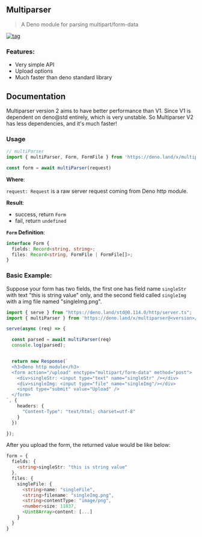 ## Multiparser

> A Deno module for parsing multipart/form-data

[![tag](https://img.shields.io/badge/Deno%20-std%400.114.0-333?&logo=Deno)](https://deno.land/std@0.114.0)


### Features:

- Very simple API
- Upload options
- Much faster than deno standard library

## Documentation

Multiparser version 2 aims to have better performance than V1. Since V1 is dependent on deno@std entirely, which is very unstable. So Multiparser V2 has less dependencies, and it's much faster!

### Usage
```ts
// multiParser
import { multiParser, Form, FormFile } from 'https://deno.land/x/multiparser@<version>/mod.ts'

const form = await multiParser(request)

```
**Where**: 

  ```request: Request``` is a raw server request coming from Deno http module.

**Result**: 
  - success, return `Form`
  - fail, return `undefined`

**`Form` Definition**:

```ts
interface Form {
  fields: Record<string, string>;
  files: Record<string, FormFile | FormFile[]>;
}
```

### Basic Example: 

Suppose your form has two fields, the first one has field name `singleStr` with text "this is string value" only, and the second field called `singleImg` with a img file named "singleImg.png". 

```ts
import { serve } from "https://deno.land/std@0.114.0/http/server.ts";
import { multiParser } from 'https://deno.land/x/multiparser@<version>/mod.ts'

serve(async (req) => {

  const parsed = await multiParser(req)
  console.log(parsed);


  return new Response(`
  <h3>Deno http module</h3>
  <form action="/upload" enctype="multipart/form-data" method="post">
    <div>singleStr: <input type="text" name="singleStr" /></div>
    <div>singleImg: <input type="file" name="singleImg"/></div>
    <input type="submit" value="Upload" />
  </form>
`, {
    headers: {
      "Content-Type": "text/html; charset=utf-8"
    }
  })

});


```

After you upload the form, the returned value would be like below: 

```ts
form = {
  fields: {
    <string>singleStr: "this is string value"
  },
  files: {
    singleFile: {
      <string>name: "singleFile",
      <string>filename: "singleImg.png",
      <string>contentType: "image/png",
      <number>size: 11837,
      <Uint8Array>content: [...]
    }
  }
}

```
